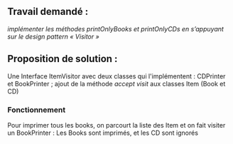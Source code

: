 ## **Travail demandé** :
*implémenter les méthodes printOnlyBooks et printOnlyCDs en s’appuyant sur le  design  pattern  « Visitor »*

## Proposition de solution : 

Une Interface ItemVisitor avec deux classes qui l'implémentent : CDPrinter et BookPrinter ; ajout de la méthode *accept visit* aux 
classes Item (Book et CD)

### Fonctionnement

Pour imprimer tous les books, on parcourt la liste des Item et on fait visiter un BookPrinter : Les Books sont imprimés, 
et les CD sont ignorés

